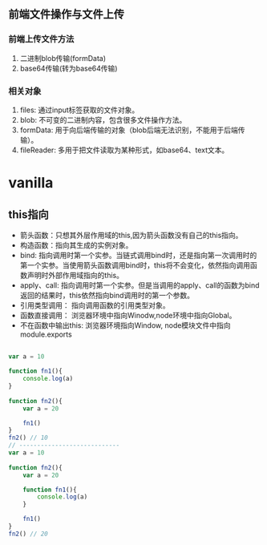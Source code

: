 ## 前端文件操作与文件上传
### 前端上传文件方法
1. 二进制blob传输(formData)
2. base64传输(转为base64传输)

### 相关对象
1. files: 通过input标签获取的文件对象。
2. blob: 不可变的二进制内容，包含很多文件操作方法。
3. formData: 用于向后端传输的对象（blob后端无法识别，不能用于后端传输）。
4. fileReader: 多用于把文件读取为某种形式，如base64、text文本。

# vanilla
## this指向
- 箭头函数：只想其外层作用域的this,因为箭头函数没有自己的this指向。
- 构造函数：指向其生成的实例对象。
- bind: 指向调用时第一个实参。当链式调用bind时，还是指向第一次调用时的第一个实参。当使用箭头函数调用bind时，this将不会变化，依然指向调用函数声明时外部作用域指向的this。
- apply、call: 指向调用时第一个实参。但是当调用的apply、call的函数为bind返回的结果时，this依然指向bind调用时的第一个参数。
- 引用类型调用： 指向调用函数的引用类型对象。
- 函数直接调用： 浏览器环境中指向Winodw,node环境中指向Global。
- 不在函数中输出this: 浏览器环境指向Window, node模块文件中指向module.exports

## 
```js
var a = 10

function fn1(){
    console.log(a)
}
        
function fn2(){
    var a = 20

    fn1()
}
fn2() // 10
// ----------------------------
var a = 10
        
function fn2(){
    var a = 20

    function fn1(){
        console.log(a)
    }

    fn1()
}
fn2() // 20
```
